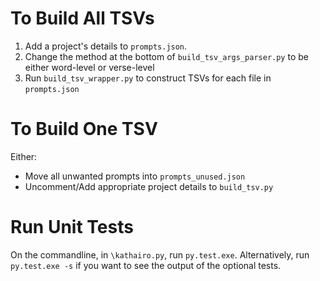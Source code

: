 # To Build All TSVs
1. Add a project's details to `prompts.json`.
2. Change the method at the bottom of `build_tsv_args_parser.py` to be either word-level or verse-level
3. Run `build_tsv_wrapper.py` to construct TSVs for each file in `prompts.json`

# To Build One TSV
Either:
- Move all unwanted prompts into `prompts_unused.json`
- Uncomment/Add appropriate project details to `build_tsv.py`

# Run Unit Tests
On the commandline, in `\kathairo.py`, run `py.test.exe`.  Alternatively, run `py.test.exe -s` if you want to see the output of the optional tests.